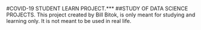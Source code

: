 #COVID-19 STUDENT LEARN PROJECT.***
##STUDY OF DATA SCIENCE PROJECTS.
This project created by Bill Bitok, is only meant for studying and learning only. It is not meant to be used in real life.